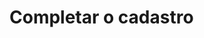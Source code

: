 <script setup>
import NoteComponent from './components/Note.md';
</script>

<div style="margin-bottom: 2rem">
  <NoteComponent/>
</div>

# Completar o cadastro